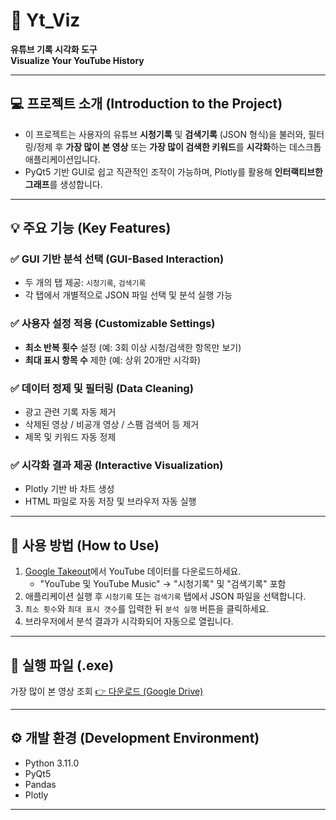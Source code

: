 # 🎥 Yt_Viz  
**유튜브 기록 시각화 도구**  
**Visualize Your YouTube History**

---

## 💻 프로젝트 소개 (Introduction to the Project)

- 이 프로젝트는 사용자의 유튜브 **시청기록** 및 **검색기록** (JSON 형식)을 불러와, 필터링/정제 후 **가장 많이 본 영상** 또는 **가장 많이 검색한 키워드**를 **시각화**하는 데스크톱 애플리케이션입니다.
- PyQt5 기반 GUI로 쉽고 직관적인 조작이 가능하며, Plotly를 활용해 **인터랙티브한 그래프**를 생성합니다.

---

## 💡 주요 기능 (Key Features)

### ✅ GUI 기반 분석 선택 (GUI-Based Interaction)
- 두 개의 탭 제공: `시청기록`, `검색기록`  
- 각 탭에서 개별적으로 JSON 파일 선택 및 분석 실행 가능

### ✅ 사용자 설정 적용 (Customizable Settings)
- **최소 반복 횟수** 설정 (예: 3회 이상 시청/검색한 항목만 보기)  
- **최대 표시 항목 수** 제한 (예: 상위 20개만 시각화)

### ✅ 데이터 정제 및 필터링 (Data Cleaning)
- 광고 관련 기록 자동 제거  
- 삭제된 영상 / 비공개 영상 / 스팸 검색어 등 제거  
- 제목 및 키워드 자동 정제

### ✅ 시각화 결과 제공 (Interactive Visualization)
- Plotly 기반 바 차트 생성  
- HTML 파일로 자동 저장 및 브라우저 자동 실행

---

## 📂 사용 방법 (How to Use)

1. [Google Takeout](https://takeout.google.com/)에서 YouTube 데이터를 다운로드하세요.  
   - "YouTube 및 YouTube Music" → "시청기록" 및 "검색기록" 포함  
2. 애플리케이션 실행 후 `시청기록` 또는 `검색기록` 탭에서 JSON 파일을 선택합니다.  
3. `최소 횟수`와 `최대 표시 갯수`를 입력한 뒤 `분석 실행` 버튼을 클릭하세요.  
4. 브라우저에서 분석 결과가 시각화되어 자동으로 열립니다.

---

## 🔗 실행 파일 (.exe)

가장 많이 본 영상 조회
[👉 다운로드 (Google Drive)](https://drive.google.com/file/d/1Sj7kfXiU6wdWlR8wjrGigCxzdsUJ3ZFZ/view?usp=sharing)

---

## ⚙️ 개발 환경 (Development Environment)

- Python 3.11.0  
- PyQt5  
- Pandas  
- Plotly

---

